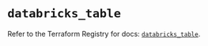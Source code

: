 # `databricks_table`

Refer to the Terraform Registry for docs: [`databricks_table`](https://registry.terraform.io/providers/databricks/databricks/1.36.2/docs/resources/table).
